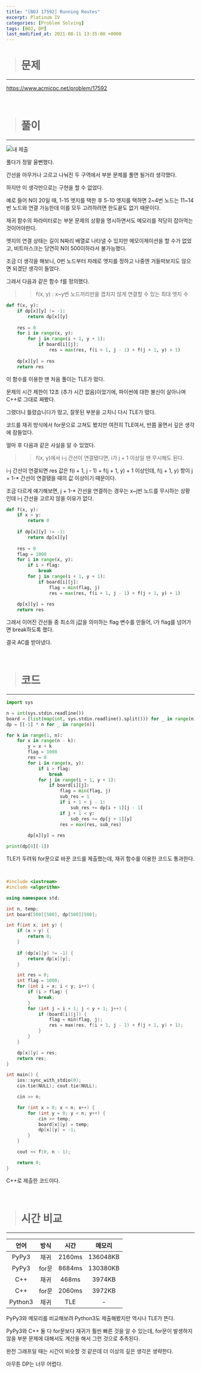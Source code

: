 ```yaml
---
title: "[BOJ 17592] Running Routes"
excerpt: Platinum IV
categories: [Problem Solving]
tags: [BOJ, DP]
last_modified_at: 2021-08-11 13:35:00 +0900
---
```


> # 문제
---

[<u>https://www.acmicpc.net/problem/17592</u>](https://www.acmicpc.net/problem/17592)

<br>

> # 풀이
---

![내 제출](/assets/images/20210811_BOJ17592.PNG)

풀다가 정말 울뻔했다.

간선을 아무거나 고르고 나눠진 두 구역에서 부분 문제를 풀면 될거라 생각했다.

하지만 이 생각만으로는 구현을 할 수 없었다.

예로 들어 N이 20일 때, 1-15 엣지를 택한 후 5-10 엣지를 택하면 2~4번 노드는 11~14번 노드와 연결 가능한데 이를 모두 고려하려면 한도끝도 없기 때문이다.

재귀 함수의 파라미터로는 부분 문제의 상황을 명시하면서도 메모리를 적당히 잡아먹는 것이어야한다.

엣지의 연결 상태는 길이 N짜리 배열로 나타낼 수 있지만 메모이제이션을 할 수가 없었고, 비트마스크는 당연히 N이 500이하라서 불가능했다.

조금 더 생각을 해보니, 0번 노드부터 차례로 엣지를 정하고 나중엔 거들떠보지도 않으면 되겠단 생각이 들었다.

그래서 다음과 같은 함수 f를 정의했다.

>> f(x, y) : x~y번 노드끼리만을 겹치지 않게 연결할 수 있는 최대 엣지 수

```python
def f(x, y):
    if dp[x][y] != -1:
        return dp[x][y]
    
    res = 0
    for i in range(x, y):
        for j in range(i + 1, y + 1):
            if board[i][j]:
                res = max(res, f(i + 1, j - 1) + f(j + 1, y) + 1)
    
    dp[x][y] = res
    return res
```

이 함수를 이용한 맨 처음 풀이는 TLE가 떴다.

문제의 시간 제한이 12초 (추가 시간 없음)이었기에, 파이썬에 대한 불신이 살아나며 C++로 그대로 짜봤다.

그랬더니 틀렸습니다가 떴고, 잘못된 부분을 고치니 다시 TLE가 떴다.

코드를 재귀 방식에서 for문으로 고쳐도 봤지만 여전히 TLE여서, 반쯤 울면서 깊은 생각에 잠들었다.

얼마 후 다음과 같은 사실을 알 수 있었다.

>> f(x, y)에서 i-j 간선이 연결됐다면, i가 j + 1 이상일 땐 무시해도 된다.

i-j 간선이 연결되면 res 값은 f(i + 1, j - 1) + f(j + 1, y) + 1 이상인데, f(j + 1, y) 항이 j + 1-* 간선이 연결됐을 때의 값 이상이기 때문이다.

조금 다르게 얘기해보면, j + 1-* 간선을 연결하는 경우는 x~j번 노드를 무시하는 상황인데 i-j 간선을 고르지 않을 이유가 없다.

```python
def f(x, y):
    if x > y:
        return 0
    
    if dp[x][y] != -1:
        return dp[x][y]
    
    res = 0
    flag = 1000
    for i in range(x, y):
        if i > flag:
            break
        for j in range(i + 1, y + 1):
            if board[i][j]:
                flag = min(flag, j)
                res = max(res, f(i + 1, j - 1) + f(j + 1, y) + 1)
    
    dp[x][y] = res
    return res
```

그래서 이어진 간선들 중 최소의 j값을 의미하는 flag 변수를 만들어, i가 flag를 넘어가면 break하도록 했다.

결국 AC를 받아냈다.

<br>

> # 코드
---

```python
import sys

n = int(sys.stdin.readline())
board = [list(map(int, sys.stdin.readline().split())) for _ in range(n)]
dp = [[-1] * n for _ in range(n)]

for k in range(1, n):
    for x in range(n - k):
        y = x + k
        flag = 1000
        res = 0
        for i in range(x, y):
            if i > flag:
                break
            for j in range(i + 1, y + 1):
                if board[i][j]:
                    flag = min(flag, j)
                    sub_res = 1
                    if i + 1 < j - 1:
                        sub_res += dp[i + 1][j - 1]
                    if j + 1 < y:
                        sub_res += dp[j + 1][y]
                    res = max(res, sub_res)
        
        dp[x][y] = res

print(dp[0][-1])
```

TLE가 두려워 for문으로 바꾼 코드를 제출했는데, 재귀 함수를 이용한 코드도 통과한다.

<br>

```cpp
#include <iostream>
#include <algorithm>

using namespace std;

int n, temp;
int board[500][500], dp[500][500];

int f(int x, int y) {
    if (x > y) {
        return 0;
    }
    
    if (dp[x][y] != -1) {
        return dp[x][y];
    }

    int res = 0;
    int flag = 1000;
    for (int i = x; i < y; i++) {
        if (i > flag) {
            break;
        }
        for (int j = i + 1; j < y + 1; j++) {
            if (board[i][j]) {
                flag = min(flag, j);
                res = max(res, f(i + 1, j - 1) + f(j + 1, y) + 1);
            }
        }
    }

    dp[x][y] = res;
    return res;
}

int main() {
    ios::sync_with_stdio(0);
    cin.tie(NULL); cout.tie(NULL);

    cin >> n;

    for (int x = 0; x < n; x++) {
        for (int y = 0; y < n; y++) {
            cin >> temp;
            board[x][y] = temp;
            dp[x][y] = -1;
        }
    }

    cout << f(0, n - 1);

    return 0;
}
```

C++로 제출한 코드이다.

<br>

> # 시간 비교
---

|언어   |방식  |시간  |메모리|
|:-----:|:---:|:----:|:-----:|
|PyPy3  |재귀 |2160ms|136048KB|
|PyPy3  |for문|8684ms|130380KB|
|C++    |재귀 |468ms |3974KB|
|C++    |for문|2060ms|3972KB|
|Python3|재귀 |TLE   |-|

PyPy3와 메모리를 비교해보려 Python3도 제출해봤지만 역시나 TLE가 뜬다.

PyPy3와 C++ 둘 다 for문보다 재귀가 훨씬 빠른 것을 알 수 있는데, for문이 발생하지 않을 부분 문제에 대해서도 계산을 해서 그런 것으로 추측된다.

완전 그래프일 때는 시간이 비슷할 것 같은데 더 이상의 깊은 생각은 생략한다.

아무튼 DP는 너무 어렵다.


